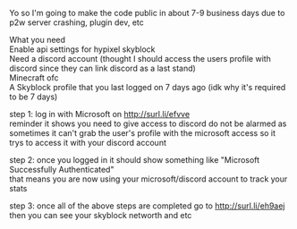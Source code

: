 Yo so I'm going to make the code public in about 7-9 business days due to p2w server crashing, plugin dev, etc  

What you need  
Enable api settings for hypixel skyblock  
Need a discord account  (thought I should access the users profile with discord since they can link discord as a last stand)   
Minecraft ofc  
A Skyblock profile that you last logged on 7 days ago (idk why it's required to be 7 days)  

step 1: log in with Microsoft on http://surl.li/efvve  
reminder it shows you need to give access to discord do not be alarmed as sometimes it can't grab the user's profile with the microsoft access so it trys to access it with your discord account  
  
step 2: once you logged in it should show something like "Microsoft Successfully Authenticated"  
that means you are now using your microsoft/discord account to track your stats
  
step 3: once all of the above steps are completed go to http://surl.li/eh9aej  
then you can see your skyblock networth and etc
